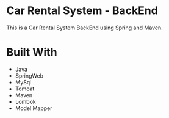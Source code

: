 # Car Rental System - BackEnd

This is a Car Rental System BackEnd  using Spring and Maven.
 
 # Built With
 - Java
 - SpringWeb
 - MySql
 - Tomcat
 - Maven
 - Lombok
 - Model Mapper
